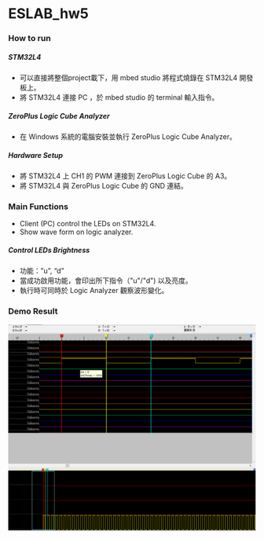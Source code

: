 # ESLAB_hw5


### How to run

##### STM32L4
* 可以直接將整個project載下，用 mbed studio 將程式燒錄在 STM32L4 開發板上。
* 將 STM32L4 連接 PC ，於 mbed studio 的 terminal 輸入指令。

##### ZeroPlus Logic Cube Analyzer
* 在 Windows 系統的電腦安裝並執行 ZeroPlus Logic Cube Analyzer。

##### Hardware Setup
* 將 STM32L4 上 CH1 的 PWM 連接到 ZeroPlus Logic Cube 的 A3。
* 將 STM32L4 與 ZeroPlus Logic Cube 的 GND 連結。

### Main Functions
* Client (PC) control the LEDs on STM32L4.
* Show wave form on logic analyzer.

##### Control LEDs Brightness
* 功能：”u”, “d”
* 當成功啟用功能，會印出所下指令（"u"/"d") 以及亮度。
* 執行時可同時於 Logic Analyzer 觀察波形變化。

### Demo Result
![image](img/led_b50.png)
